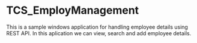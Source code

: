 # TCS_EmployManagement
This is a sample windows application for handling employee details using REST API.
In this aplication we can view, search and add employee details.
